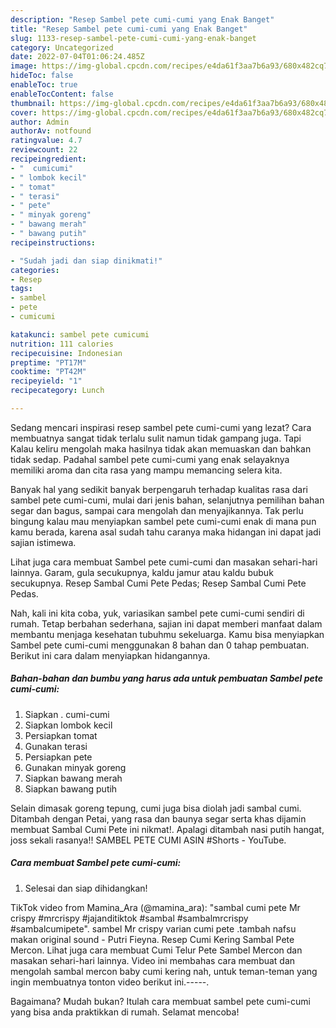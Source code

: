 ```yaml
---
description: "Resep Sambel pete cumi-cumi yang Enak Banget"
title: "Resep Sambel pete cumi-cumi yang Enak Banget"
slug: 1133-resep-sambel-pete-cumi-cumi-yang-enak-banget
category: Uncategorized
date: 2022-07-04T01:06:24.485Z
image: https://img-global.cpcdn.com/recipes/e4da61f3aa7b6a93/680x482cq70/sambel-pete-cumi-cumi-foto-resep-utama.jpg
hideToc: false
enableToc: true
enableTocContent: false
thumbnail: https://img-global.cpcdn.com/recipes/e4da61f3aa7b6a93/680x482cq70/sambel-pete-cumi-cumi-foto-resep-utama.jpg
cover: https://img-global.cpcdn.com/recipes/e4da61f3aa7b6a93/680x482cq70/sambel-pete-cumi-cumi-foto-resep-utama.jpg
author: Admin
authorAv: notfound
ratingvalue: 4.7
reviewcount: 22
recipeingredient:
- "  cumicumi"
- " lombok kecil"
- " tomat"
- " terasi"
- " pete"
- " minyak goreng"
- " bawang merah"
- " bawang putih"
recipeinstructions:

- "Sudah jadi dan siap dinikmati!"
categories:
- Resep
tags:
- sambel
- pete
- cumicumi

katakunci: sambel pete cumicumi 
nutrition: 111 calories
recipecuisine: Indonesian
preptime: "PT17M"
cooktime: "PT42M"
recipeyield: "1"
recipecategory: Lunch

---
```



Sedang mencari inspirasi resep sambel pete cumi-cumi yang lezat? Cara membuatnya sangat tidak terlalu sulit namun tidak gampang juga. Tapi Kalau keliru mengolah maka hasilnya tidak akan memuaskan dan bahkan tidak sedap. Padahal sambel pete cumi-cumi yang enak selayaknya memiliki aroma dan cita rasa yang mampu memancing selera kita.


Banyak hal yang sedikit banyak berpengaruh terhadap kualitas rasa dari sambel pete cumi-cumi, mulai dari jenis bahan, selanjutnya pemilihan bahan segar dan bagus, sampai cara mengolah dan menyajikannya. Tak perlu bingung kalau mau menyiapkan sambel pete cumi-cumi enak di mana pun kamu berada, karena asal sudah tahu caranya maka hidangan ini dapat jadi sajian istimewa.

Lihat juga cara membuat Sambel pete cumi-cumi dan masakan sehari-hari lainnya. Garam, gula secukupnya, kaldu jamur atau kaldu bubuk secukupnya. Resep Sambal Cumi Pete Pedas; Resep Sambal Cumi Pete Pedas.


Nah, kali ini kita coba, yuk, variasikan sambel pete cumi-cumi sendiri di rumah. Tetap berbahan sederhana, sajian ini dapat memberi manfaat dalam membantu menjaga kesehatan tubuhmu sekeluarga. Kamu bisa menyiapkan Sambel pete cumi-cumi menggunakan 8 bahan dan 0 tahap pembuatan. Berikut ini cara dalam menyiapkan hidangannya.

<!--inarticleads1-->

##### Bahan-bahan dan bumbu yang harus ada untuk pembuatan Sambel pete cumi-cumi:

1. Siapkan  . cumi-cumi
1. Siapkan  lombok kecil
1. Persiapkan  tomat
1. Gunakan  terasi
1. Persiapkan  pete
1. Gunakan  minyak goreng
1. Siapkan  bawang merah
1. Siapkan  bawang putih


Selain dimasak goreng tepung, cumi juga bisa diolah jadi sambal cumi. Ditambah dengan Petai, yang rasa dan baunya segar serta khas dijamin membuat Sambal Cumi Pete ini nikmat!. Apalagi ditambah nasi putih hangat, joss sekali rasanya!! SAMBEL PETE CUMI ASIN #Shorts - YouTube. 

<!--inarticleads2-->

##### Cara membuat Sambel pete cumi-cumi:


1. Selesai dan siap dihidangkan!

TikTok video from Mamina_Ara (@mamina_ara): &#34;sambal cumi pete Mr crispy #mrcrispy #jajanditiktok #sambal #sambalmrcrispy #sambalcumipete&#34;. sambel Mr crispy varian cumi pete .tambah nafsu makan original sound - Putri Fieyna. Resep Cumi Kering Sambal Pete Mercon. Lihat juga cara membuat Cumi Telur Pete Sambel Mercon dan masakan sehari-hari lainnya. Video ini membahas cara membuat dan mengolah sambal mercon baby cumi kering nah, untuk teman-teman yang ingin membuatnya tonton video berikut ini.-----. 

Bagaimana? Mudah bukan? Itulah cara membuat sambel pete cumi-cumi yang bisa anda praktikkan di rumah. Selamat mencoba!
